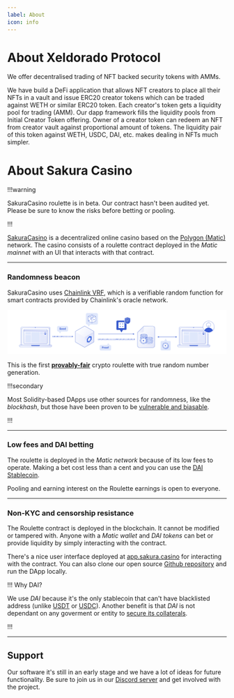 ```yaml
---
label: About
icon: info
---
```

# About Xeldorado Protocol

We offer decentralised trading of NFT backed security tokens with AMMs.

We have build a DeFi application that allows NFT creators to place all their NFTs in a vault and issue ERC20 creator tokens which can be traded against WETH or similar ERC20 token. Each creator's token gets a liquidity pool for trading (AMM). Our dapp framework fills the liquidity pools from Initial Creator Token offering. Owner of a creator token can redeem an NFT from creator vault against proportional amount of tokens. The liquidity pair of this token against WETH, USDC, DAI, etc. makes dealing in NFTs much simpler.

# About Sakura Casino

!!!warning

SakuraCasino roulette is in beta. Our contract hasn't been audited yet. Please be sure to know the risks before betting or pooling.

!!!

[SakuraCasino](https://sakura.casino) is a decentralized online casino based on the [Polygon (Matic)](https://polygon.technology/) network.
The casino consists of a roulette contract deployed in the *Matic mainnet* with an UI that interacts with that contract.

---

### Randomness beacon

SakuraCasino uses [Chainlink VRF](https://chain.link/solutions/chainlink-vrf), which is a verifiable random function for smart contracts provided by Chainlink's oracle network.

![](assets/chainlink_vrf_graphic.svg)

This is the first [**provably-fair**](https://en.wikipedia.org/wiki/Provably_fair_algorithm) crypto roulette with true random number generation.

!!!secondary

Most Solidity-based DApps use other sources for randomness, like the *blockhash*, but those have been proven to be [vulnerable and biasable](https://betterprogramming.pub/how-to-generate-truly-random-numbers-in-solidity-and-blockchain-9ced6472dbdf).

!!!

---

### Low fees and DAI betting

The roulette is deployed in the *Matic network* because of its low fees to operate. Making a bet cost less than a cent and you can use the [DAI Stablecoin](https://makerdao.com/).

Pooling and earning interest on the Roulette earnings is open to everyone. 

---

### Non-KYC and censorship resistance

The Roulette contract is deployed in the blockchain. It cannot be modified or tampered with. Anyone with a *Matic wallet* and *DAI tokens* can bet or provide liquidity by simply interacting with the contract.

There's a nice user interface deployed at [app.sakura.casino](https://app.sakura.casino/) for interacting with the contract. You can also clone our open source [Github repository](https://github.com/sakuracasino/roulette-ui) and run the DApp locally.

!!! Why DAI?

We use *DAI* because it's the only stablecoin that can't have blacklisted address (unlike [USDT](https://www.theblockcrypto.com/linked/80249/tether-blacklist-addresses-ethereum) or [USDC](https://www.theblockcrypto.com/linked/102761/centre-consortium-blacklisted-seven-usdc-addresses-wednesday)). Another benefit is that *DAI* is not dependant on any goverment or entity to [secure its collaterals](https://makerdao.com/en/whitepaper/#collateral-assets).

!!!

---

## Support

Our software it's still in an early stage and we have a lot of ideas for future functionality. Be sure to join us in our [Discord server](https://discord.gg/DHux5uEvrJ) and get involved with the project.